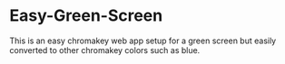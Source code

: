 # Easy-Green-Screen
This is an easy chromakey web app setup for a green screen but easily converted to other chromakey colors such as blue.
